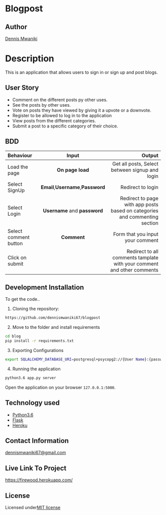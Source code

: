 # Blogpost

## Author

[Dennis Mwaniki](https://github.com/dennismwaniki67)

# Description

This is an application that allows users to sign in or sign up and post blogs.

## User Story

- Comment on the different posts py other uses.
- See the  posts by other uses.
- Vote on posts they have viewed by giving it a upvote or a downvote.
- Register to be allowed to log in to the application
- View posts from the different categories.
- Submit a post to a specific category of their choice.

## BDD

| Behaviour             |                Input                |                                                                       Output |
| :-------------------- | :---------------------------------: | ---------------------------------------------------------------------------: |
| Load the page         |          **On page load**           |                               Get all posts, Select between signup and login |
| Select SignUp         | **Email**,**Username**,**Password** |                                                            Redirect to login |
| Select Login          |    **Username** and **password**    | Redirect to page with app posts based on categories and commenting section |
| Select comment button |             **Comment**             |                                             Form that you input your comment |
| Click on submit       |                                     |       Redirect to all comments tamplate with your comment and other comments |

## Development Installation

To get the code..

1. Cloning the repository:

```bash
https://github.com/dennismwaniki67/blogpost
```

2. Move to the folder and install requirements

```bash
cd blog
pip install -r requirements.txt
```

3. Exporting Configurations

```bash
export SQLALCHEMY_DATABASE_URI=postgresql+psycopg2://{User Name}:{password}@localhost/{database name}
```

4. Running the application

```bash
python3.6 app.py server
```

Open the application on your browser `127.0.0.1:5000`.

## Technology used

- [Python3.6](https://www.python.org/)
- [Flask](http://flask.pocoo.org/)
- [Heroku](https://heroku.com)

## Contact Information

dennismwaniki67@gmail.com

## Live Link To Project
https://firewood.herokuapp.com/





## License
 
 Licensed under[MIT license](license)


